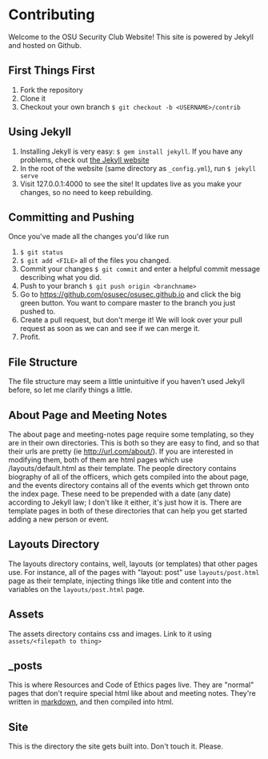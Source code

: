 Contributing
============

Welcome to the OSU Security Club Website!  This site is powered 
by Jekyll and hosted on Github.  

First Things First
------------------

1. Fork the repository
2. Clone it
3. Checkout your own branch ``$ git checkout -b <USERNAME>/contrib``

Using Jekyll
------------

1. Installing Jekyll is very easy: ``$ gem install jekyll``. If you have any problems, check out [the Jekyll website](http://jekyllrb.com/)
2. In the root of the website (same directory as ``_config.yml``), run ``$ jekyll serve``
3. Visit 127.0.0.1:4000 to see the site! It updates live as you make your changes, so no need to keep rebuilding.

Committing and Pushing
----------------------

Once you've made all the changes you'd like run 
1. ``$ git status``
2. ``$ git add <FILE>`` all of the files you changed.  
3. Commit your changes ``$ git commit`` and enter a helpful commit message describing what you did.
4. Push to your branch ``$ git push origin <branchname>``
5. Go to https://github.com/osusec/osusec.github.io and click the big green button. You want to compare master to the branch you just pushed to.
6. Create a pull request, but don't merge it!  We will look over your pull request as soon as we can and see if we can merge it.
7. Profit.

File Structure
--------------

The file structure may seem a little unintuitive if you haven't used
Jekyll before, so let me clarify things a little.  

About Page and Meeting Notes
----------------------------
The about page
and meeting-notes page require some templating, so they are in their
own directories.  This is both so they are easy to find, and so that
their urls are pretty (ie http://url.com/about/).  If you are 
interested in modifying them, both of them are html pages which use
/layouts/default.html as their template.   The 
people directory contains biography of all of the officers, which
gets compiled into the about page, and the events directory contains
all of the events which get thrown onto the index page.  These need
to be prepended with a date (any date) according to Jekyll law; I 
don't like it either, it's just how it is.  There are template 
pages in both of these directories that can help you get started adding
a new person or event.  


Layouts Directory
-----------------
The layouts directory
contains, well, layouts (or templates) that other pages use. For 
instance, all of the pages with "layout: post" use ``layouts/post.html``
page as their template, injecting things like title and content 
into the variables on the ``layouts/post.html`` page. 

Assets
------
The assets directory contains css and images.  Link to it using 
``assets/<filepath to thing>``

_posts
------
This is where Resources and Code of Ethics pages live.  They are
"normal" pages that don't require special html like about and 
meeting notes.  They're written in [markdown](http://daringfireball.net/projects/markdown/),
and then compiled into html.  

Site
----
This is the directory the site gets built into.  Don't touch it. 
Please.



